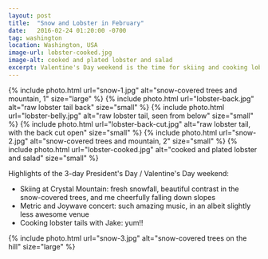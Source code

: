 ```yaml
---
layout: post
title:  "Snow and Lobster in February"
date:   2016-02-24 01:20:00 -0700
tag: washington
location: Washington, USA
image-url: lobster-cooked.jpg
image-alt: cooked and plated lobster and salad
excerpt: Valentine's Day weekend is the time for skiing and cooking lobster.
---
```

<div class='img-gallery'>
{% include photo.html url="snow-1.jpg" alt="snow-covered trees and mountain, 1" size="large" %}
{% include photo.html url="lobster-back.jpg" alt="raw lobster tail back" size="small" %}
{% include photo.html url="lobster-belly.jpg" alt="raw lobster tail, seen from below" size="small" %}
{% include photo.html url="lobster-back-cut.jpg" alt="raw lobster tail, with the back cut open" size="small" %}
{% include photo.html url="snow-2.jpg" alt="snow-covered trees and mountain, 2" size="small" %}
{% include photo.html url="lobster-cooked.jpg" alt="cooked and plated lobster and salad" size="small" %}
</div>

Highlights of the 3-day President's Day / Valentine's Day weekend:

- Skiing at Crystal Mountain: fresh snowfall, beautiful contrast in the snow-covered trees, and me cheerfully falling down slopes
- Metric and Joywave concert: such amazing music, in an albeit slightly less awesome venue
- Cooking lobster tails with Jake: yum!!

<div class='img-gallery'>
{% include photo.html url="snow-3.jpg" alt="snow-covered trees on the hill" size="large" %}
</div>
